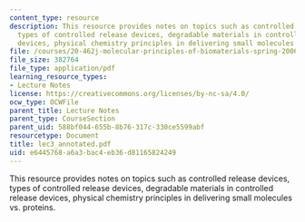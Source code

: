 ```yaml
---
content_type: resource
description: This resource provides notes on topics such as controlled release devices,
  types of controlled release devices, degradable materials in controlled release
  devices, physical chemistry principles in delivering small molecules vs. proteins.
file: /courses/20-462j-molecular-principles-of-biomaterials-spring-2006/e6445768a6a3bac4eb36d81165824249_lec3_annotated.pdf
file_size: 382764
file_type: application/pdf
learning_resource_types:
- Lecture Notes
license: https://creativecommons.org/licenses/by-nc-sa/4.0/
ocw_type: OCWFile
parent_title: Lecture Notes
parent_type: CourseSection
parent_uid: 588bf044-655b-8b76-317c-330ce5599abf
resourcetype: Document
title: lec3_annotated.pdf
uid: e6445768-a6a3-bac4-eb36-d81165824249
---
```

This resource provides notes on topics such as controlled release devices, types of controlled release devices, degradable materials in controlled release devices, physical chemistry principles in delivering small molecules vs. proteins.